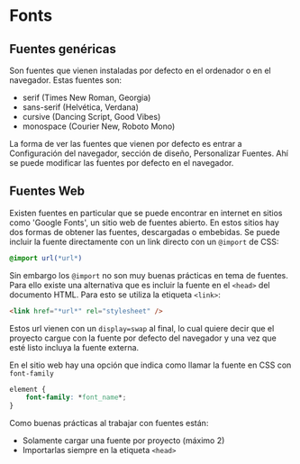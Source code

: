 # Fonts

## Fuentes genéricas

Son fuentes que vienen instaladas por defecto en el ordenador o en el navegador. Estas fuentes son:

- serif (Times New Roman, Georgia)
- sans-serif (Helvética, Verdana)
- cursive (Dancing Script, Good Vibes)
- monospace (Courier New, Roboto Mono)

La forma de ver las fuentes que vienen por defecto es entrar a Configuración del navegador, sección de diseño, Personalizar Fuentes. Ahí se puede modificar las fuentes por defecto en el navegador.

## Fuentes Web

Existen fuentes en particular que se puede encontrar en internet en sitios como 'Google Fonts', un sitio web de fuentes abierto. En estos sitios hay dos formas de obtener las fuentes, descargadas o embebidas. Se puede incluir la fuente directamente con un link directo con un `@import` de CSS:

~~~css
@import url(*url*)
~~~

Sin embargo los `@import` no son muy buenas prácticas en tema de fuentes. Para ello existe una alternativa que es incluir la fuente en el `<head>` del documento HTML. Para esto se utiliza la etiqueta `<link>`:

~~~html
<link href="*url*" rel="stylesheet" />
~~~

Estos url vienen con un `display=swap` al final, lo cual quiere decir que el proyecto cargue con la fuente por defecto del navegador y una vez que esté listo incluya la fuente externa.

En el sitio web hay una opción que indica como llamar la fuente en CSS con `font-family`

~~~css
element {
    font-family: *font_name*;
}
~~~

Como buenas prácticas al trabajar con fuentes están:

- Solamente cargar una fuente por proyecto (máximo 2)
- Importarlas siempre en la etiqueta `<head>`
